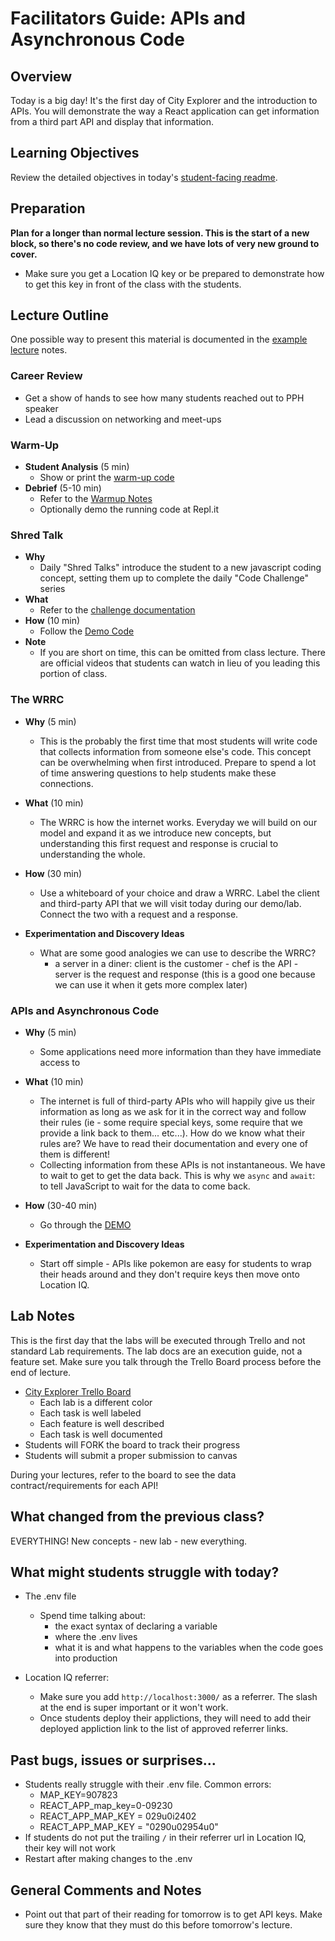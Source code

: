# Facilitators Guide: APIs and Asynchronous Code

## Overview

Today is a big day! It's the first day of City Explorer and the introduction to APIs. You will demonstrate the way a React application can get information from a third part API and display that information.

## Learning Objectives

Review the detailed objectives in today's [student-facing readme](../README.md).

## Preparation

**Plan for a longer than normal lecture session. This is the start of a new block, so there's no code review, and we have lots of very new ground to cover.**

- Make sure you get a Location IQ key or be prepared to demonstrate how to get this key in front of the class with the students.

## Lecture Outline

One possible way to present this material is documented in the [example lecture](./LECTURE-EXAMPLE.md) notes.

### Career Review

- Get a show of hands to see how many students reached out to PPH speaker
- Lead a discussion on networking and meet-ups

### Warm-Up

- **Student Analysis** (5 min)
  - Show or print the [warm-up code](../warm-up/warm-up.md)
- **Debrief** (5-10 min)
  - Refer to the [Warmup Notes](../warm-up/NOTES.md)
  - Optionally demo the running code at Repl.it

### Shred Talk

- **Why**
  - Daily "Shred Talks" introduce the student to a new javascript coding concept, setting them up to complete the daily "Code Challenge" series
- **What**
  - Refer to the [challenge documentation](../challenges/README.md)
- **How** (10 min)
  - Follow the [Demo Code](../challenges/DEMO.md)
- **Note**
  - If you are short on time, this can be omitted from class lecture. There are official videos that students can watch in lieu of you leading this portion of class.

### The WRRC

- **Why** (5 min)

  - This is the probably the first time that most students will write code that collects information from someone else's code. This concept can be overwhelming when first introduced. Prepare to spend a lot of time answering questions to help students make these connections.

- **What** (10 min)

  - The WRRC is how the internet works. Everyday we will build on our model and expand it as we introduce new concepts, but understanding this first request and response is crucial to understanding the whole.

- **How** (30 min)

  - Use a whiteboard of your choice and draw a WRRC. Label the client and third-party API that we will visit today during our demo/lab. Connect the two with a request and a response.

- **Experimentation and Discovery Ideas**

  - What are some good analogies we can use to describe the WRRC?
    - a server in a diner: client is the customer - chef is the API - server is the request and response (this is a good one because we can use it when it gets more complex later)

### APIs and Asynchronous Code

- **Why** (5 min)
  - Some applications need more information than they have immediate access to

- **What** (10 min)
  - The internet is full of third-party APIs who will happily give us their information as long as we ask for it in the correct way and follow their rules (ie - some require special keys, some require that we provide a link back to them... etc...). How do we know what their rules are? We have to read their documentation and every one of them is different!
  - Collecting information from these APIs is not instantaneous. We have to wait to get to get the data back. This is why we `async` and `await`: to tell JavaScript to wait for the data to come back.

- **How** (30-40 min)
  - Go through the [DEMO](../demo)

- **Experimentation and Discovery Ideas**
  - Start off simple - APIs like pokemon are easy for students to wrap their heads around and they don't require keys then move onto Location IQ.

## Lab Notes

This is the first day that the labs will be executed through Trello and not standard Lab requirements. The lab docs are an execution guide, not a feature set. Make sure you talk through the Trello Board process before the end of lecture.

- [City Explorer Trello Board](https://trello.com/b/ZmD87LCC)
  - Each lab is a different color
  - Each task is well labeled
  - Each feature is well described
  - Each task is well documented
- Students will FORK the board to track their progress
- Students will submit a proper submission to canvas

During your lectures, refer to the board to see the data contract/requirements for each API!

## What changed from the previous class?

EVERYTHING! New concepts - new lab - new everything.

## What might students struggle with today?

- The .env file
  - Spend time talking about:
    - the exact syntax of declaring a variable
    - where the .env lives
    - what it is and what happens to the variables when the code goes into production

- Location IQ referrer:
  - Make sure you add `http://localhost:3000/` as a referrer. The slash at the end is super important or it won't work.
  - Once students deploy their applictions, they will need to add their deployed appliction link to the list of approved referrer links.   

## Past bugs, issues or surprises...

- Students really struggle with their .env file. Common errors:
  - MAP_KEY=907823
  - REACT_APP_map_key=0-09230
  - REACT_APP_MAP_KEY = 029u0i2402
  - REACT_APP_MAP_KEY = "0290u02954u0"
- If students do not put the trailing `/` in their referrer url in Location IQ, their key will not work
- Restart after making changes to the .env

## General Comments and Notes

- Point out that part of their reading for tomorrow is to get API keys. Make sure they know that they must do this before tomorrow's lecture.
